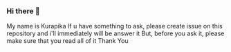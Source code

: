 ### Hi there 👋

<!--
**KurapikaZoldyck/KurapikaZoldyck** is a ✨ _special_ ✨ repository because its `README.md` (this file) appears on your GitHub profile.

Here are some ideas to get you started:

- 🔭 I’m currently working on ...
- 🌱 I’m currently learning ...
- 👯 I’m looking to collaborate on ...
- 🤔 I’m looking for help with ...
- 💬 Ask me about ...
- 📫 How to reach me: ...
- 😄 Pronouns: ...
- ⚡ Fun fact: ...
-->
My name is Kurapika
If u have something to ask, please create issue on this repository and i'll immediately will be answer it
But, before you ask it, please make sure that you read all of it
Thank You
